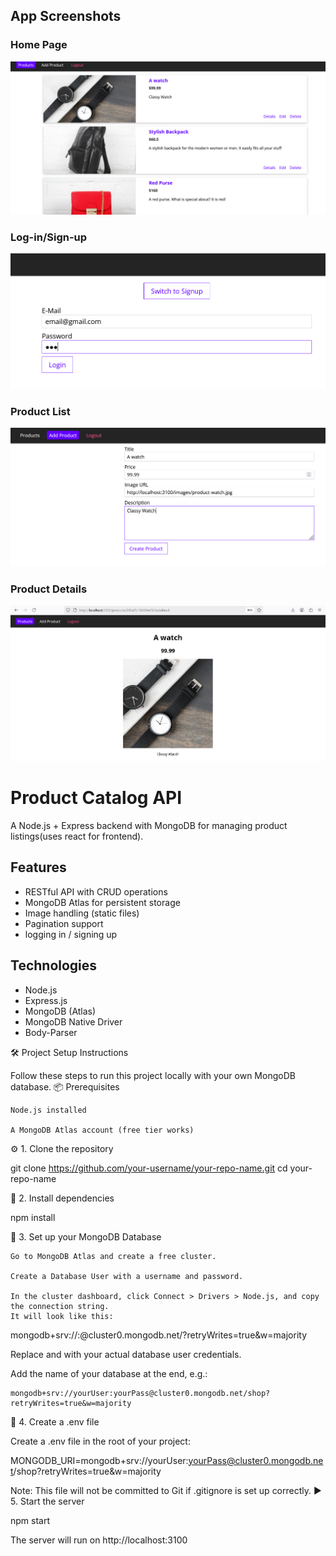 ## App Screenshots

### Home Page
![Details](./3.PNG)

### Log-in/Sign-up
![Home](./1.PNG)

### Product List
![Products](./2.PNG)


### Product Details
![Admin](./4.PNG)

# Product Catalog API

A  Node.js + Express backend with MongoDB for managing product listings(uses react for frontend).

## Features

- RESTful API with CRUD operations
- MongoDB Atlas for persistent storage
- Image handling (static files)
- Pagination support
- logging in / signing up

## Technologies

- Node.js
- Express.js
- MongoDB (Atlas)
- MongoDB Native Driver
- Body-Parser

🛠 Project Setup Instructions

Follow these steps to run this project locally with your own MongoDB database.
📦 Prerequisites

    Node.js installed

    A MongoDB Atlas account (free tier works)

⚙️ 1. Clone the repository

git clone https://github.com/your-username/your-repo-name.git
cd your-repo-name

📁 2. Install dependencies

npm install

🔐 3. Set up your MongoDB Database

    Go to MongoDB Atlas and create a free cluster.

    Create a Database User with a username and password.

    In the cluster dashboard, click Connect > Drivers > Node.js, and copy the connection string.
    It will look like this:


mongodb+srv://<username>:<password>@cluster0.mongodb.net/?retryWrites=true&w=majority

Replace <username> and <password> with your actual database user credentials.

Add the name of your database at the end, e.g.:

    mongodb+srv://yourUser:yourPass@cluster0.mongodb.net/shop?retryWrites=true&w=majority

🧪 4. Create a .env file

Create a .env file in the root of your project:

MONGODB_URI=mongodb+srv://yourUser:yourPass@cluster0.mongodb.net/shop?retryWrites=true&w=majority

Note: This file will not be committed to Git if .gitignore is set up correctly.
▶️ 5. Start the server

npm start

The server will run on http://localhost:3100
